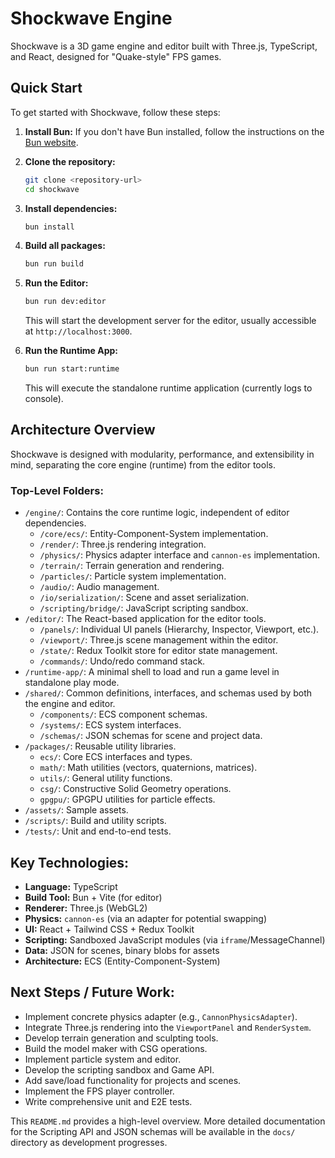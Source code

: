 # Shockwave Engine

Shockwave is a 3D game engine and editor built with Three.js, TypeScript, and React, designed for "Quake-style" FPS games.

## Quick Start

To get started with Shockwave, follow these steps:

1.  **Install Bun:** If you don't have Bun installed, follow the instructions on the [Bun website](https://bun.sh/docs/installation).

2.  **Clone the repository:**
    ```bash
    git clone <repository-url>
    cd shockwave
    ```

3.  **Install dependencies:**
    ```bash
    bun install
    ```

4.  **Build all packages:**
    ```bash
    bun run build
    ```

5.  **Run the Editor:**
    ```bash
    bun run dev:editor
    ```
    This will start the development server for the editor, usually accessible at `http://localhost:3000`.

6.  **Run the Runtime App:**
    ```bash
    bun run start:runtime
    ```
    This will execute the standalone runtime application (currently logs to console).

## Architecture Overview

Shockwave is designed with modularity, performance, and extensibility in mind, separating the core engine (runtime) from the editor tools.

### Top-Level Folders:

*   `/engine/`: Contains the core runtime logic, independent of editor dependencies.
    *   `/core/ecs/`: Entity-Component-System implementation.
    *   `/render/`: Three.js rendering integration.
    *   `/physics/`: Physics adapter interface and `cannon-es` implementation.
    *   `/terrain/`: Terrain generation and rendering.
    *   `/particles/`: Particle system implementation.
    *   `/audio/`: Audio management.
    *   `/io/serialization/`: Scene and asset serialization.
    *   `/scripting/bridge/`: JavaScript scripting sandbox.
*   `/editor/`: The React-based application for the editor tools.
    *   `/panels/`: Individual UI panels (Hierarchy, Inspector, Viewport, etc.).
    *   `/viewport/`: Three.js scene management within the editor.
    *   `/state/`: Redux Toolkit store for editor state management.
    *   `/commands/`: Undo/redo command stack.
*   `/runtime-app/`: A minimal shell to load and run a game level in standalone play mode.
*   `/shared/`: Common definitions, interfaces, and schemas used by both the engine and editor.
    *   `/components/`: ECS component schemas.
    *   `/systems/`: ECS system interfaces.
    *   `/schemas/`: JSON schemas for scene and project data.
*   `/packages/`: Reusable utility libraries.
    *   `ecs/`: Core ECS interfaces and types.
    *   `math/`: Math utilities (vectors, quaternions, matrices).
    *   `utils/`: General utility functions.
    *   `csg/`: Constructive Solid Geometry operations.
    *   `gpgpu/`: GPGPU utilities for particle effects.
*   `/assets/`: Sample assets.
*   `/scripts/`: Build and utility scripts.
*   `/tests/`: Unit and end-to-end tests.

## Key Technologies:

*   **Language:** TypeScript
*   **Build Tool:** Bun + Vite (for editor)
*   **Renderer:** Three.js (WebGL2)
*   **Physics:** `cannon-es` (via an adapter for potential swapping)
*   **UI:** React + Tailwind CSS + Redux Toolkit
*   **Scripting:** Sandboxed JavaScript modules (via `iframe`/MessageChannel)
*   **Data:** JSON for scenes, binary blobs for assets
*   **Architecture:** ECS (Entity-Component-System)

## Next Steps / Future Work:

*   Implement concrete physics adapter (e.g., `CannonPhysicsAdapter`).
*   Integrate Three.js rendering into the `ViewportPanel` and `RenderSystem`.
*   Develop terrain generation and sculpting tools.
*   Build the model maker with CSG operations.
*   Implement particle system and editor.
*   Develop the scripting sandbox and Game API.
*   Add save/load functionality for projects and scenes.
*   Implement the FPS player controller.
*   Write comprehensive unit and E2E tests.

This `README.md` provides a high-level overview. More detailed documentation for the Scripting API and JSON schemas will be available in the `docs/` directory as development progresses.